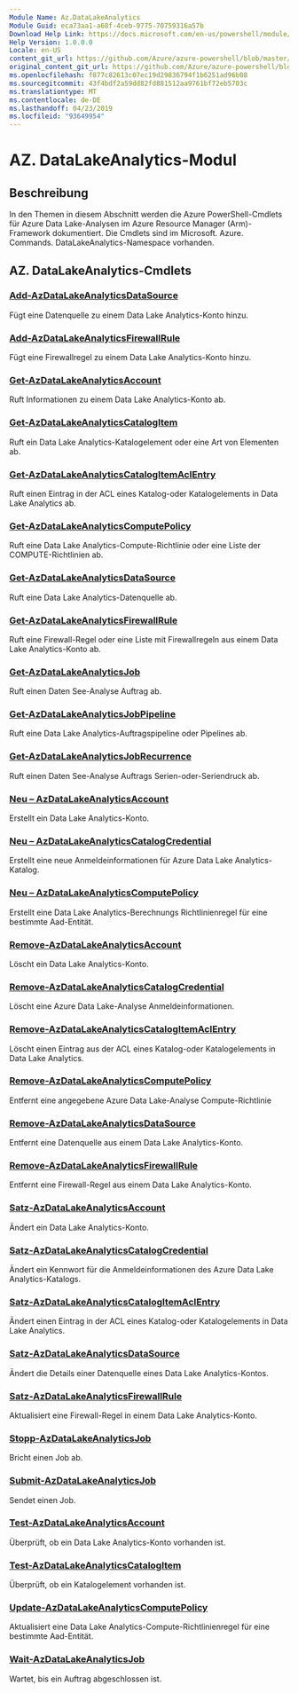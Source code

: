 ```yaml
---
Module Name: Az.DataLakeAnalytics
Module Guid: eca73aa1-a68f-4ceb-9775-70759316a57b
Download Help Link: https://docs.microsoft.com/en-us/powershell/module/az.datalakeanalytics
Help Version: 1.0.0.0
Locale: en-US
content_git_url: https://github.com/Azure/azure-powershell/blob/master/src/DataLakeAnalytics/DataLakeAnalytics/help/Az.DataLakeAnalytics.md
original_content_git_url: https://github.com/Azure/azure-powershell/blob/master/src/DataLakeAnalytics/DataLakeAnalytics/help/Az.DataLakeAnalytics.md
ms.openlocfilehash: f877c82613c07ec19d29836794f1b6251ad96b08
ms.sourcegitcommit: 43f4bdf2a59dd82fd881512aa9761bf72eb5703c
ms.translationtype: MT
ms.contentlocale: de-DE
ms.lasthandoff: 04/23/2019
ms.locfileid: "93649954"
---
```

# AZ. DataLakeAnalytics-Modul
## Beschreibung
In den Themen in diesem Abschnitt werden die Azure PowerShell-Cmdlets für Azure Data Lake-Analysen im Azure Resource Manager (Arm)-Framework dokumentiert. Die Cmdlets sind im Microsoft. Azure. Commands. DataLakeAnalytics-Namespace vorhanden.

## AZ. DataLakeAnalytics-Cmdlets
### [Add-AzDataLakeAnalyticsDataSource](Add-AzDataLakeAnalyticsDataSource.md)
Fügt eine Datenquelle zu einem Data Lake Analytics-Konto hinzu.

### [Add-AzDataLakeAnalyticsFirewallRule](Add-AzDataLakeAnalyticsFirewallRule.md)
Fügt eine Firewallregel zu einem Data Lake Analytics-Konto hinzu.

### [Get-AzDataLakeAnalyticsAccount](Get-AzDataLakeAnalyticsAccount.md)
Ruft Informationen zu einem Data Lake Analytics-Konto ab.

### [Get-AzDataLakeAnalyticsCatalogItem](Get-AzDataLakeAnalyticsCatalogItem.md)
Ruft ein Data Lake Analytics-Katalogelement oder eine Art von Elementen ab.

### [Get-AzDataLakeAnalyticsCatalogItemAclEntry](Get-AzDataLakeAnalyticsCatalogItemAclEntry.md)
Ruft einen Eintrag in der ACL eines Katalog-oder Katalogelements in Data Lake Analytics ab.

### [Get-AzDataLakeAnalyticsComputePolicy](Get-AzDataLakeAnalyticsComputePolicy.md)
Ruft eine Data Lake Analytics-Compute-Richtlinie oder eine Liste der COMPUTE-Richtlinien ab.

### [Get-AzDataLakeAnalyticsDataSource](Get-AzDataLakeAnalyticsDataSource.md)
Ruft eine Data Lake Analytics-Datenquelle ab.

### [Get-AzDataLakeAnalyticsFirewallRule](Get-AzDataLakeAnalyticsFirewallRule.md)
Ruft eine Firewall-Regel oder eine Liste mit Firewallregeln aus einem Data Lake Analytics-Konto ab.

### [Get-AzDataLakeAnalyticsJob](Get-AzDataLakeAnalyticsJob.md)
Ruft einen Daten See-Analyse Auftrag ab.

### [Get-AzDataLakeAnalyticsJobPipeline](Get-AzDataLakeAnalyticsJobPipeline.md)
Ruft eine Data Lake Analytics-Auftragspipeline oder Pipelines ab.

### [Get-AzDataLakeAnalyticsJobRecurrence](Get-AzDataLakeAnalyticsJobRecurrence.md)
Ruft einen Daten See-Analyse Auftrags Serien-oder-Seriendruck ab.

### [Neu – AzDataLakeAnalyticsAccount](New-AzDataLakeAnalyticsAccount.md)
Erstellt ein Data Lake Analytics-Konto.

### [Neu – AzDataLakeAnalyticsCatalogCredential](New-AzDataLakeAnalyticsCatalogCredential.md)
Erstellt eine neue Anmeldeinformationen für Azure Data Lake Analytics-Katalog.

### [Neu – AzDataLakeAnalyticsComputePolicy](New-AzDataLakeAnalyticsComputePolicy.md)
Erstellt eine Data Lake Analytics-Berechnungs Richtlinienregel für eine bestimmte Aad-Entität.

### [Remove-AzDataLakeAnalyticsAccount](Remove-AzDataLakeAnalyticsAccount.md)
Löscht ein Data Lake Analytics-Konto.

### [Remove-AzDataLakeAnalyticsCatalogCredential](Remove-AzDataLakeAnalyticsCatalogCredential.md)
Löscht eine Azure Data Lake-Analyse Anmeldeinformationen.

### [Remove-AzDataLakeAnalyticsCatalogItemAclEntry](Remove-AzDataLakeAnalyticsCatalogItemAclEntry.md)
Löscht einen Eintrag aus der ACL eines Katalog-oder Katalogelements in Data Lake Analytics.

### [Remove-AzDataLakeAnalyticsComputePolicy](Remove-AzDataLakeAnalyticsComputePolicy.md)
Entfernt eine angegebene Azure Data Lake-Analyse Compute-Richtlinie

### [Remove-AzDataLakeAnalyticsDataSource](Remove-AzDataLakeAnalyticsDataSource.md)
Entfernt eine Datenquelle aus einem Data Lake Analytics-Konto.

### [Remove-AzDataLakeAnalyticsFirewallRule](Remove-AzDataLakeAnalyticsFirewallRule.md)
Entfernt eine Firewall-Regel aus einem Data Lake Analytics-Konto.

### [Satz-AzDataLakeAnalyticsAccount](Set-AzDataLakeAnalyticsAccount.md)
Ändert ein Data Lake Analytics-Konto.

### [Satz-AzDataLakeAnalyticsCatalogCredential](Set-AzDataLakeAnalyticsCatalogCredential.md)
Ändert ein Kennwort für die Anmeldeinformationen des Azure Data Lake Analytics-Katalogs.

### [Satz-AzDataLakeAnalyticsCatalogItemAclEntry](Set-AzDataLakeAnalyticsCatalogItemAclEntry.md)
Ändert einen Eintrag in der ACL eines Katalog-oder Katalogelements in Data Lake Analytics.

### [Satz-AzDataLakeAnalyticsDataSource](Set-AzDataLakeAnalyticsDataSource.md)
Ändert die Details einer Datenquelle eines Data Lake Analytics-Kontos.

### [Satz-AzDataLakeAnalyticsFirewallRule](Set-AzDataLakeAnalyticsFirewallRule.md)
Aktualisiert eine Firewall-Regel in einem Data Lake Analytics-Konto.

### [Stopp-AzDataLakeAnalyticsJob](Stop-AzDataLakeAnalyticsJob.md)
Bricht einen Job ab.

### [Submit-AzDataLakeAnalyticsJob](Submit-AzDataLakeAnalyticsJob.md)
Sendet einen Job.

### [Test-AzDataLakeAnalyticsAccount](Test-AzDataLakeAnalyticsAccount.md)
Überprüft, ob ein Data Lake Analytics-Konto vorhanden ist.

### [Test-AzDataLakeAnalyticsCatalogItem](Test-AzDataLakeAnalyticsCatalogItem.md)
Überprüft, ob ein Katalogelement vorhanden ist.

### [Update-AzDataLakeAnalyticsComputePolicy](Update-AzDataLakeAnalyticsComputePolicy.md)
Aktualisiert eine Data Lake Analytics-Compute-Richtlinienregel für eine bestimmte Aad-Entität.

### [Wait-AzDataLakeAnalyticsJob](Wait-AzDataLakeAnalyticsJob.md)
Wartet, bis ein Auftrag abgeschlossen ist.


